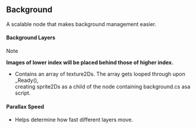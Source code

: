 ## Background
A scalable node that makes background management easier.

#### Background Layers
> [!NOTE]
> __Images of lower index will be placed behind those of higher index.__

 - Contains an array of texture2Ds. The array gets looped through upon _Ready(),  
 creating sprite2Ds as a child of the node containing background.cs asa script.

#### Parallax Speed
 - Helps determine how fast different layers move.
